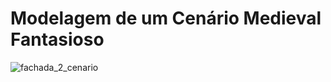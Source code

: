 # Modelagem de um Cenário Medieval Fantasioso
![fachada_2_cenario](https://github.com/user-attachments/assets/3d2e5293-7026-4bef-9d6d-abba380251dd)
